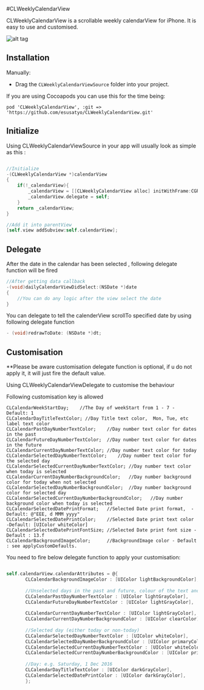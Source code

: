 #CLWeeklyCalendarView

CLWeeklyCalendarView is a scrollable weekly calendarView for iPhone. It is easy to use and customised.

![alt tag](https://github.com/esusatyo/CLWeeklyCalendarView/blob/master/screenshot.PNG)

## Installation

Manually:

* Drag the `CLWeeklyCalendarViewSource` folder into your project.

If you are using Cocoapods you can use this for the time being:

`pod 'CLWeeklyCalendarView', :git => 'https://github.com/esusatyo/CLWeeklyCalendarView.git'`

## Initialize 
Using CLWeeklyCalendarViewSource in your app will usually look as simple as this :


```objective-c

//Initialize
-(CLWeeklyCalendarView *)calendarView
{
    if(!_calendarView){
        _calendarView = [[CLWeeklyCalendarView alloc] initWithFrame:CGRectMake(0, 0, self.view.bounds.size.width, 100)];
        _calendarView.delegate = self;
    }
    return _calendarView;
}

//Add it into parentView
[self.view addSubview:self.calendarView];

```

## Delegate

After the date in the calendar has been selected , following delegate function will be fired

```objective-c
//After getting data callback
-(void)dailyCalendarViewDidSelect:(NSDate *)date
{
    //You can do any logic after the view select the date
}
```

You can delegate to tell the calenderView scrollTo specified date by using following delegate function

```objective-c
- (void)redrawToDate: (NSDate *)dt;
```

## Customisation

**Please be aware customisation delegate function is optional, if u do not apply it, it will just fire the default value.

Using CLWeeklyCalendarViewDelegate to customise the behaviour

Following customisation key is allowed

```
CLCalendarWeekStartDay;    //The Day of weekStart from 1 - 7 - Default: 1
CLCalendarDayTitleTextColor; //Day Title text color,  Mon, Tue, etc label text color
CLCalendarPastDayNumberTextColor;    //Day number text color for dates in the past
CLCalendarFutureDayNumberTextColor;  //Day number text color for dates in the future
CLCalendarCurrentDayNumberTextColor; //Day number text color for today
CLCalendarSelectedDayNumberTextColor;    //Day number text color for the selected day
CLCalendarSelectedCurrentDayNumberTextColor; //Day number text color when today is selected
CLCalendarCurrentDayNumberBackgroundColor;   //Day number background color for today when not selected
CLCalendarSelectedDayNumberBackgroundColor;  //Day number background color for selected day
CLCalendarSelectedCurrentDayNumberBackgroundColor;   //Day number background color when today is selected
CLCalendarSelectedDatePrintFormat;   //Selected Date print format,  - Default: @"EEE, d MMM yyyy"
CLCalendarSelectedDatePrintColor;    //Selected Date print text color -Default: [UIColor whiteColor]
CLCalendarSelectedDatePrintFontSize; //Selected Date print font size - Default : 13.f
CLCalendarBackgroundImageColor;      //BackgroundImage color - Default : see applyCustomDefaults.
```

You need to fire below delegate function to apply your customisation:

```objective-c

self.calendarView.calendarAttributes = @{
       CLCalendarBackgroundImageColor : [UIColor lightBackgroundColor],
       
       //Unselected days in the past and future, colour of the text and background.
       CLCalendarPastDayNumberTextColor : [UIColor lightGrayColor],
       CLCalendarFutureDayNumberTextColor : [UIColor lightGrayColor],
       
       CLCalendarCurrentDayNumberTextColor : [UIColor lightGrayColor],
       CLCalendarCurrentDayNumberBackgroundColor : [UIColor clearColor],
       
       //Selected day (either today or non-today)
       CLCalendarSelectedDayNumberTextColor : [UIColor whiteColor],
       CLCalendarSelectedDayNumberBackgroundColor : [UIColor primaryColor],
       CLCalendarSelectedCurrentDayNumberTextColor : [UIColor whiteColor],
       CLCalendarSelectedCurrentDayNumberBackgroundColor : [UIColor primaryColor],
       
       //Day: e.g. Saturday, 1 Dec 2016
       CLCalendarDayTitleTextColor : [UIColor darkGrayColor],
       CLCalendarSelectedDatePrintColor : [UIColor darkGrayColor],
       };

```

